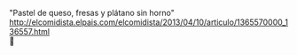 "Pastel de queso, fresas y plátano sin horno"	http://elcomidista.elpais.com/elcomidista/2013/04/10/articulo/1365570000_136557.html	
਍